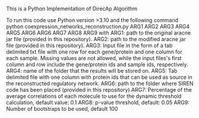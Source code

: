 This is a Python Implementation of DirecAp Algorithm

To run this code use Python version >3.10 and the following command
python coexpression_networks_reconstruction.py ARG1 ARG2 ARG3 ARG4 ARG5 ARG6 ARG6 ARG7 ARG8 ARG9
with
ARG1: path to the original aracne jar file (provided in this repository).
ARG2: path to the modified aracne jar file (provided in this repository).
ARG3: Input file in the form of a tab delimited txt file with one row for each gene/protein and one column for each sample. Missing values are not allowed, while the input files's first column and row include the gene/protein ids and sample ids, respectively. 
ARG4: name of the folder that the results will be stored on.
ARG5: Tab delimited file with one column with protein ids that can be used as source in the reconstructed regulatory network.
ARG6: path to the folder where SIREN code has been placed (provided in this repository)
ARG7: Percentage of the average correlations of each molecule to use for the dynamic threshold calculation, default value: 0.1
ARG8: p-value threshold, default: 0.05
ARG9: Number of bootstraps to be used, default 100
